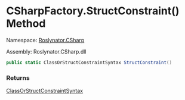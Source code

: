 # CSharpFactory\.StructConstraint\(\) Method

Namespace: [Roslynator.CSharp](../../README.md)

Assembly: Roslynator\.CSharp\.dll

```csharp
public static ClassOrStructConstraintSyntax StructConstraint()
```

### Returns

[ClassOrStructConstraintSyntax](https://docs.microsoft.com/en-us/dotnet/api/microsoft.codeanalysis.csharp.syntax.classorstructconstraintsyntax)


